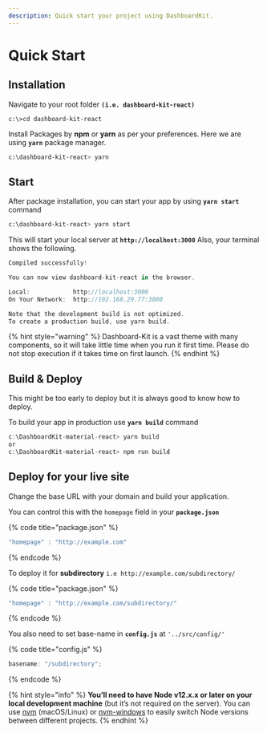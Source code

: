 ```yaml
---
description: Quick start your project using DashboardKit.
---
```


# Quick Start

## Installation

Navigate to your root folder **`(i.e. dashboard-kit-react)`**

```text
c:\>cd dashboard-kit-react
```

Install Packages by **npm** or **yarn** as per your preferences. Here we are using **`yarn`** package manager.

```bash
c:\dashboard-kit-react> yarn
```

## Start

After package installation, you can start your app by using **`yarn start`** command

```bash
c:\dashboard-kit-react> yarn start
```

This will start your local server at **`http://localhost:3000`** Also, your terminal shows the following.

```javascript
Compiled successfully!

You can now view dashboard-kit-react in the browser.

Local:            http://localhost:3000
On Your Network:  http://192.168.29.77:3000

Note that the development build is not optimized.
To create a production build, use yarn build.
```

{% hint style="warning" %}
Dashboard-Kit is a vast theme with many components, so it will take little time when you run it first time. Please do not stop execution if it takes time on first launch.
{% endhint %}

## Build & Deploy

This might be too early to deploy but it is always good to know how to deploy.

To build your app in production use **`yarn build`** command

```javascript
c:\DashboardKit-material-react> yarn build
or
c:\DashboardKit-material-react> npm run build
```

## Deploy for your live site

Change the base URL with your domain and build your application.

You can control this with the `homepage` field in your **`package.json`**

{% code title="package.json" %}
```javascript
"homepage" : "http://example.com"
```
{% endcode %}

To deploy it for **subdirectory** `i.e http://example.com/subdirectory/`

{% code title="package.json" %}
```javascript
"homepage" : "http://example.com/subdirectory/"
```
{% endcode %}

You also need to set base-name in **`config.js`** at `'../src/config/'`

{% code title="config.js" %}
```javascript
basename: "/subdirectory";
```
{% endcode %}

{% hint style="info" %}
**You’ll need to have Node v12.x.x or later on your local development machine** \(but it’s not required on the server\). You can use [nvm](https://github.com/creationix/nvm#installation) \(macOS/Linux\) or [nvm-windows](https://github.com/coreybutler/nvm-windows#node-version-manager-nvm-for-windows) to easily switch Node versions between different projects.
{% endhint %}


